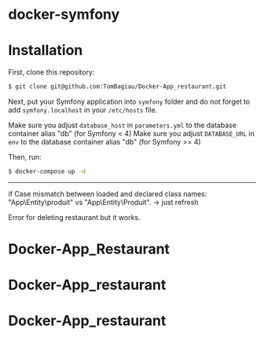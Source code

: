 # docker-symfony

# Installation

First, clone this repository:

```bash
$ git clone git@github.com:TomBagiau/Docker-App_restaurant.git
```

Next, put your Symfony application into `symfony` folder and do not forget to add `symfony.localhost` in your `/etc/hosts` file.

Make sure you adjust `database_host` in `parameters.yml` to the database container alias "db" (for Symfony < 4)
Make sure you adjust `DATABASE_URL` in `env` to the database container alias "db" (for Symfony >= 4)

Then, run:

```bash
$ docker-compose up -d
```

---

if Case mismatch between loaded and declared class names: "App\Entity\produit" vs "App\Entity\Produit".
-> just refresh

Error for deleting restaurant but it works.

# Docker-App_Restaurant

# Docker-App_restaurant
# Docker-App_restaurant
